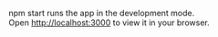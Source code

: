 

npm start runs the app in the development mode.\
Open [http://localhost:3000](http://localhost:3000) to view it in your browser.


